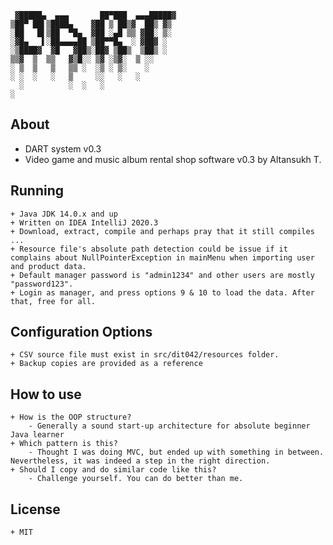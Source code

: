      ▓█████▄  ▄▄▄       ██▀███  ▄▄▄█████▓
    ▒██▀ ██▌▒████▄    ▓██ ▒ ██▒▓  ██▒ ▓▒
    ░██   █▌▒██  ▀█▄  ▓██ ░▄█ ▒▒ ▓██░ ▒░
    ░▓█▄   ▌░██▄▄▄▄██ ▒██▀▀█▄  ░ ▓██▓ ░
    ░▒████▓  ▓█   ▓██▒░██▓ ▒██▒  ▒██▒ ░
    ▒▒▓  ▒  ▒▒   ▓▒█░░ ▒▓ ░▒▓░  ▒ ░░
    ░ ▒  ▒   ▒   ▒▒ ░  ░▒ ░ ▒░    ░
    ░ ░  ░   ░   ▒     ░░   ░   ░
      ░          ░  ░   ░
    ░

**About**
---
* DART system v0.3
* Video game and music album rental shop software v0.3 by Altansukh T.

**Running**
---
	+ Java JDK 14.0.x and up
	+ Written on IDEA IntelliJ 2020.3
	+ Download, extract, compile and perhaps pray that it still compiles ...
	+ Resource file's absolute path detection could be issue if it complains about NullPointerException in mainMenu when importing user and product data.
	+ Default manager password is "admin1234" and other users are mostly "password123".
	+ Login as manager, and press options 9 & 10 to load the data. After that, free for all.

**Configuration Options**
---
	+ CSV source file must exist in src/dit042/resources folder.
	+ Backup copies are provided as a reference

**How to use**
---
	+ How is the OOP structure?
		- Generally a sound start-up architecture for absolute beginner Java learner
	+ Which pattern is this?
		- Thought I was doing MVC, but ended up with something in between. Nevertheless, it was indeed a step in the right direction.
	+ Should I copy and do similar code like this?
		- Challenge yourself. You can do better than me.

**License**
---
	+ MIT
